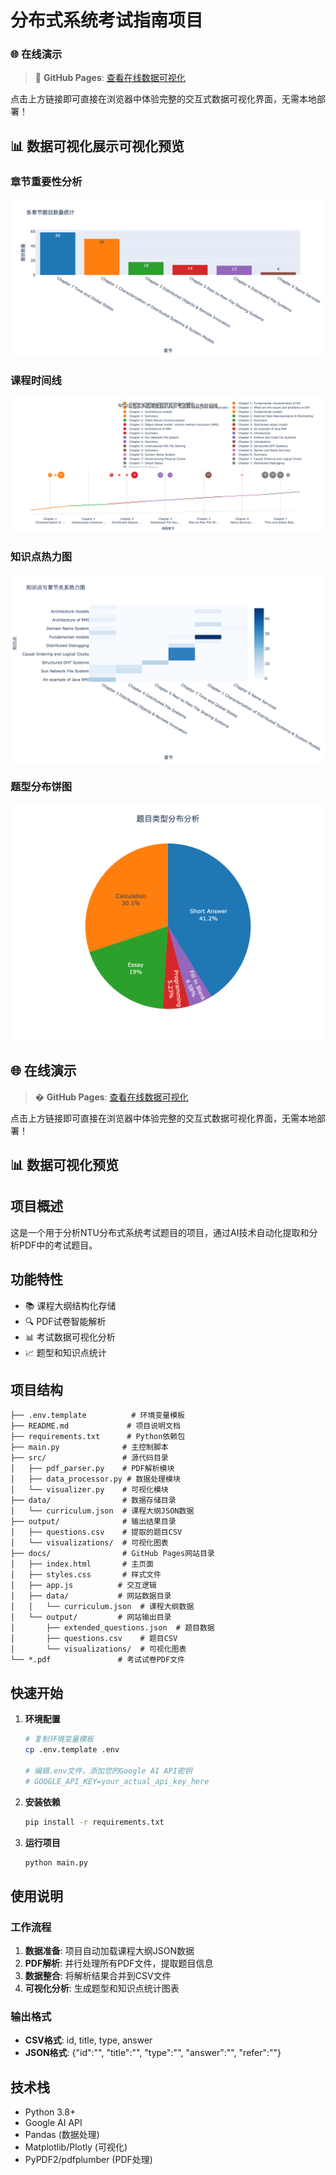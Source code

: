 # 分布式系统考试指南项目

### 🌐 在线演示

> 🚀 **GitHub Pages**: [查看在线数据可视化](https://shr1mptop.github.io/DistributedSystem_riviewer/)

点击上方链接即可直接在浏览器中体验完整的交互式数据可视化界面，无需本地部署！

## 📊 数据可视化展示可视化预览

### 章节重要性分析
![章节重要性分析](output/visualizations/chapter_importance.png)

### 课程时间线
![课程时间线](output/visualizations/curriculum_timeline.png)

### 知识点热力图
![知识点热力图](output/visualizations/knowledge_points_heatmap.png)

### 题型分布饼图
![题型分布饼图](output/visualizations/question_types_pie.png)

## 🌐 在线演示

> � **GitHub Pages**: [查看在线数据可视化](https://shrimptop.github.io/DistributedSystem_riviewer/)

点击上方链接即可直接在浏览器中体验完整的交互式数据可视化界面，无需本地部署！

## 📊 数据可视化预览

## 项目概述
这是一个用于分析NTU分布式系统考试题目的项目，通过AI技术自动化提取和分析PDF中的考试题目。

## 功能特性
- 📚 课程大纲结构化存储
- 🔍 PDF试卷智能解析
- 📊 考试数据可视化分析
- 📈 题型和知识点统计

## 项目结构
```
├── .env.template          # 环境变量模板
├── README.md             # 项目说明文档
├── requirements.txt      # Python依赖包
├── main.py              # 主控制脚本
├── src/                 # 源代码目录
│   ├── pdf_parser.py    # PDF解析模块
│   ├── data_processor.py # 数据处理模块
│   └── visualizer.py    # 可视化模块
├── data/                # 数据存储目录
│   └── curriculum.json  # 课程大纲JSON数据
├── output/              # 输出结果目录
│   ├── questions.csv    # 提取的题目CSV
│   └── visualizations/  # 可视化图表
├── docs/                # GitHub Pages网站目录
│   ├── index.html       # 主页面
│   ├── styles.css       # 样式文件
│   ├── app.js          # 交互逻辑
│   ├── data/           # 网站数据目录
│   │   └── curriculum.json  # 课程大纲数据
│   └── output/         # 网站输出目录
│       ├── extended_questions.json  # 题目数据
│       ├── questions.csv    # 题目CSV
│       └── visualizations/  # 可视化图表
└── *.pdf               # 考试试卷PDF文件
```

## 快速开始

1. **环境配置**
   ```bash
   # 复制环境变量模板
   cp .env.template .env
   
   # 编辑.env文件，添加您的Google AI API密钥
   # GOOGLE_API_KEY=your_actual_api_key_here
   ```

2. **安装依赖**
   ```bash
   pip install -r requirements.txt
   ```

3. **运行项目**
   ```bash
   python main.py
   ```

## 使用说明

### 工作流程
1. **数据准备**: 项目自动加载课程大纲JSON数据
2. **PDF解析**: 并行处理所有PDF文件，提取题目信息
3. **数据整合**: 将解析结果合并到CSV文件
4. **可视化分析**: 生成题型和知识点统计图表

### 输出格式
- **CSV格式**: id, title, type, answer
- **JSON格式**: {"id":"", "title":"", "type":"", "answer":"", "refer":""}


## 技术栈
- Python 3.8+
- Google AI API
- Pandas (数据处理)
- Matplotlib/Plotly (可视化)
- PyPDF2/pdfplumber (PDF处理)
